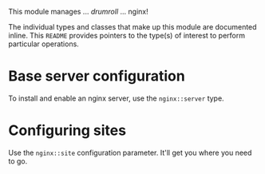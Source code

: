This module manages ... *drumroll* ... nginx!

The individual types and classes that make up this module are documented
inline.  This `README` provides pointers to the type(s) of interest to
perform particular operations.


# Base server configuration

To install and enable an nginx server, use the `nginx::server` type.


# Configuring sites

Use the `nginx::site` configuration parameter.  It'll get you where you need
to go.
